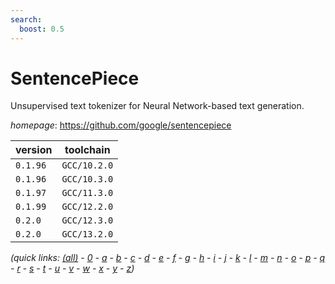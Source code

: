 ```yaml
---
search:
  boost: 0.5
---
```

# SentencePiece

Unsupervised text tokenizer for Neural Network-based text generation.

*homepage*: <https://github.com/google/sentencepiece>

version | toolchain
--------|----------
``0.1.96`` | ``GCC/10.2.0``
``0.1.96`` | ``GCC/10.3.0``
``0.1.97`` | ``GCC/11.3.0``
``0.1.99`` | ``GCC/12.2.0``
``0.2.0`` | ``GCC/12.3.0``
``0.2.0`` | ``GCC/13.2.0``


*(quick links: [(all)](../index.md) - [0](../0/index.md) - [a](../a/index.md) - [b](../b/index.md) - [c](../c/index.md) - [d](../d/index.md) - [e](../e/index.md) - [f](../f/index.md) - [g](../g/index.md) - [h](../h/index.md) - [i](../i/index.md) - [j](../j/index.md) - [k](../k/index.md) - [l](../l/index.md) - [m](../m/index.md) - [n](../n/index.md) - [o](../o/index.md) - [p](../p/index.md) - [q](../q/index.md) - [r](../r/index.md) - [s](../s/index.md) - [t](../t/index.md) - [u](../u/index.md) - [v](../v/index.md) - [w](../w/index.md) - [x](../x/index.md) - [y](../y/index.md) - [z](../z/index.md))*

